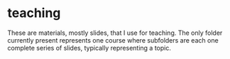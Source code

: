 # teaching
These are materials, mostly slides, that I use for teaching. The only folder currently present represents one course where subfolders are each one complete series of slides, typically representing a topic.
